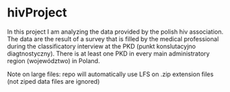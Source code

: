 # hivProject


In this project I am analyzing the data provided by the polish hiv association. The data are the result of a survey that is filled by the medical professional during the classificatory interview at the PKD (punkt konslutacyjno diagtnostyczny). There is at least one PKD in every main administratory region (województwo) in Poland.

Note on large files: repo will automatically use LFS on .zip extension files (not ziped data files are ignored)
